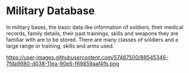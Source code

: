 # Military Database 

In military bases, the basic data like information of soldiers, their medical records, family
details, their past trainings, skills and weapons they are familiar with are to be stored. There are
many classes of soldiers and a large range or training, skills and arms used.


https://user-images.githubusercontent.com/57487500/88545346-7fda9980-d038-11ea-90e6-f69859aaf4fb.png
